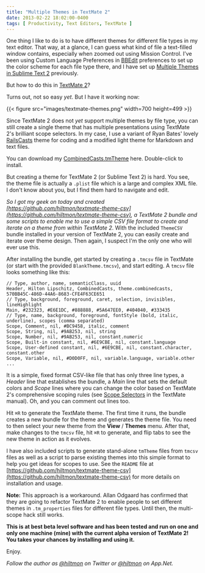 ```yaml
---
title: "Multiple Themes in TextMate 2"
date: 2013-02-22 18:02:00-0400
tags: [ Productivity, Text Editors, TextMate ]
---
```


One thing I like to do is to have different themes for different file types in my text editor. That way, at a glance, I can guess what kind of file a text-filled window contains, especially when zoomed out using Mission Control. I’ve been using Custom Language Preferences in [BBEdit](https://itunes.apple.com/us/app/bbedit/id404009241?mt=12&uo=4&at=10l894) preferences to set up the color scheme for each file type there, and I have set up [Multiple Themes in Sublime Text 2](https://hiltmon.com/blog/2012/11/07/multiple-themes-in-sublime-text-2/) previously.

But how to do this in [TextMate 2](https://github.com/textmate/textmate)?

Turns out, not so easy *yet*. But I have it working now:

{{< figure src="images/textmate-themes.png" width=700 height=499 >}}

Since TextMate 2 does not *yet* support multiple themes by file type, you can still create a single theme that has multiple presentations using TextMate 2's brilliant scope selectors. In my case, I use a variant of Ryan Bates' lovely [RailsCasts](http://railscasts.com/about) theme for coding and a modified light theme for Markdown and text files.

You can download my [CombinedCasts.tmTheme](https://hiltmon.com/files/CombinedCasts.tmTheme) here. Double-click to install.

But creating a theme for TextMate 2 (or Sublime Text 2) is hard. You see, the theme file is actually a `.plist` file which is a large and complex XML file. I don't know about you, but I find them hard to navigate and edit.

*So I got my geek on today and created [https://github.com/hiltmon/textmate-theme-csv](https://github.com/hiltmon/textmate-theme-csv), a TextMate 2 bundle and some scripts to enable me to use a simple CSV file format to create and iterate on a theme from *within* TextMate 2*. With the included `ThemeCSV` bundle installed in your version of TextMate 2, you can easily create and iterate over theme design. Then again, I suspect I'm the only one who will ever use this.

After installing the bundle, get started by creating a `.tmcsv` file in TextMate (or start with the provided `BlankTheme.tmcsv`), and start editing. A `tmcsv` file looks something like this:

``` text
// Type, author, name, semanticClass, uuid
Header, Hilton Lipschitz, CombinedCasts, theme.combinedcasts, 570BB45C-486D-44A6-8683-CFE4F63CE651
// Type, background, foreground, caret, selection, invisibles, lineHighlight
Main, #232323, #E6E1DC, #888888, #5A647EE0, #404040, #333435
// Type, name, background, foreground, fontStyle (bold, italic, underline), scopes (comma separated)
Scope, Comment, nil, #BC9458, italic, comment
Scope, String, nil, #9AB253, nil, string
Scope, Number, nil, #9AB253, nil, constant.numeric
Scope, Built-in constant, nil, #6E9CBE, nil, constant.language
Scope, User-defined constant, nil, #6E9CBE, nil, constant.character, constant.other
Scope, Variable, nil, #D0D0FF, nil, variable.language, variable.other
...
```

It is a simple, fixed format CSV-like file that has only three line types, a *Header* line that establishes the bundle, a *Main* line that sets the default colors and *Scope* lines where you can change the color based on TextMate 2's comprehensive scoping rules (see [Scope Selectors](http://manual.macromates.com/en/scope_selectors) in the TextMate manual). Oh, and you can comment out lines too.

Hit `⌘R` to generate the TextMate theme. The first time it runs, the bundle creates a new bundle for the theme and generates the theme file. You need to then select your new theme from the **View** / **Themes** menu. After that, make changes to the `tmcsv` file, hit `⌘R` to generate, and flip tabs to see the new theme in action as it evolves.

I have also included scripts to generate stand-alone `tmTheme` files from `tmcsv` files as well as a script to parse existing themes into this simple format to help you get ideas for scopes to use. See the `README` file at [https://github.com/hiltmon/textmate-theme-csv](https://github.com/hiltmon/textmate-theme-csv) for more details on installation and usage.

**Note:** This approach is a workaround. Allan Odgaard has confirmed that they are going to refactor TextMate 2 to enable people to set different themes in `.tm_properties` files for different file types. Until then, the multi-scope hack still works.

**This is at best beta level software and has been tested and run on one and only one machine (mine) with the current alpha version of TextMate 2! You takes your chances by installing and using it.**

Enjoy.

*Follow the author as [@hiltmon](https://twitter.com/hiltmon) on Twitter or [@hiltmon](http://alpha.app.net/hiltmon) on App.Net.*
